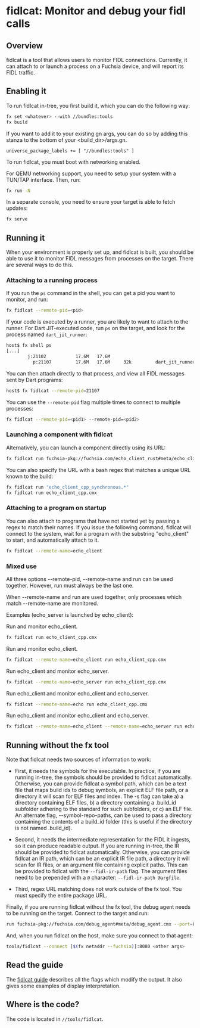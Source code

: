 # fidlcat: Monitor and debug your fidl calls

## Overview

fidlcat is a tool that allows users to monitor FIDL connections. Currently, it
can attach to or launch a process on a Fuchsia device, and will report its FIDL
traffic.

## Enabling it

To run fidlcat in-tree, you first build it, which you can do the following way:

```sh
fx set <whatever> --with //bundles:tools
fx build
```

If you want to add it to your existing gn args, you can do so by adding this
stanza to the bottom of your <build_dir>/args.gn.

```
universe_package_labels += [ "//bundles:tools" ]
```

To run fidlcat, you must boot with networking enabled.

For QEMU networking support, you need to setup your system with a TUN/TAP
interface. Then, run:

```sh
fx run -N
```

In a separate console, you need to ensure your target is able to fetch updates:

```sh
fx serve
```

## Running it

When your environment is properly set up, and fidlcat is built, you should be
able to use it to monitor FIDL messages from processes on the target. There are
several ways to do this.

### Attaching to a running process

If you run the `ps` command in the shell, you can get a pid you want to monitor,
and run:

```sh
fx fidlcat --remote-pid=<pid>
```

If your code is executed by a runner, you are likely to want to attach to the
runner. For Dart JIT-executed code, run `ps` on the target, and look for the process named `dart_jit_runner`:

```sh
host$ fx shell ps
[...]
        j:21102           17.6M   17.6M
          p:21107         17.6M   17.6M     32k         dart_jit_runner.cmx
```

You can then attach directly to that process, and view all FIDL messages sent by
Dart programs:

```sh
host$ fx fidlcat --remote-pid=21107
```

You can use the `--remote-pid` flag multiple times to connect to multiple processes:

```sh
fx fidlcat --remote-pid=<pid1> --remote-pid=<pid2>
```

### Launching a component with fidlcat

Alternatively, you can launch a component directly using its URL:

```sh
fx fidlcat run fuchsia-pkg://fuchsia.com/echo_client_rust#meta/echo_client_rust.cmx
```

You can also specify the URL with a bash regex that matches a unique URL known to the build:

```sh
fx fidlcat run "echo_client_cpp_synchronous.*"
fx fidlcat run echo_client_cpp.cmx
```

### Attaching to a program on startup

You can also attach to programs that have not started yet by passing a regex to
match their names. If you issue the following command, fidlcat will connect to
the system, wait for a program with the substring "echo_client" to start, and
automatically attach to it.

```sh
fx fidlcat --remote-name=echo_client
```

### Mixed use

All three options --remote-pid, --remote-name and run can be used together.
However, run must always be the last one.

When --remote-name and run are used together, only processes which match
--remote-name are monitored.

Examples (echo_server is launched by echo_client):

Run and monitor echo_client.
```sh
fx fidlcat run echo_client_cpp.cmx
```

Run and monitor echo_client.
```sh
fx fidlcat --remote-name=echo_client run echo_client_cpp.cmx
```

Run echo_client and monitor echo_server.
```sh
fx fidlcat --remote-name=echo_server run echo_client_cpp.cmx
```

Run echo_client and monitor echo_client and echo_server.
```sh
fx fidlcat --remote-name=echo run echo_client_cpp.cmx
```

Run echo_client and monitor echo_client and echo_server.
```sh
fx fidlcat --remote-name=echo_client --remote-name=echo_server run echo_client_cpp.cmx
```

## Running without the fx tool

Note that fidlcat needs two sources of information to work:

 * First, it needs the symbols for the executable. In practice, if you are
   running in-tree, the symbols should be provided to fidlcat automatically.
   Otherwise, you can provide fidlcat a symbol path, which can be a text file
   that maps build ids to debug symbols, an explicit ELF file path, or a
   directory it will scan for ELF files and index. The -s flag can take a) a
   directory containing ELF files, b) a directory containing a .build_id
   subfolder adhering to the standard for such subfolders, or c) an ELF file.
   An alternate flag, --symbol-repo-paths, can be used to pass a directory
   containing the contents of a build_id folder (this is useful if the directory
   is not named .build_id).

 * Second, it needs the intermediate representation for the FIDL it ingests, so
   it can produce readable output. If you are running in-tree, the IR should be
   provided to fidlcat automatically. Otherwise, you can provide fidlcat an IR
   path, which can be an explicit IR file path, a directory it will scan for IR
   files, or an argument file containing explicit paths. This can be provided
   to fidlcat with the `--fidl-ir-path` flag. The argument files need to be
   prepended with a `@` character: `--fidl-ir-path @argfile`.

 * Third, regex URL matching does not work outside of the fx tool. You must
   specify the entire package URL.

Finally, if you are running fidlcat without the fx tool, the debug agent needs
to be running on the target. Connect to the target and run:

```sh
run fuchsia-pkg://fuchsia.com/debug_agent#meta/debug_agent.cmx --port=8080
```

And, when you run fidlcat on the host, make sure you connect to that agent:

```sh
tools/fidlcat --connect [$(fx netaddr --fuchsia)]:8080 <other args>
```

## Read the guide

The [fidlcat guide](fidlcat_usage.md) describes all the flags which modify the
output. It also gives some examples of display interpretation.

## Where is the code?

The code is located in `//tools/fidlcat`.
